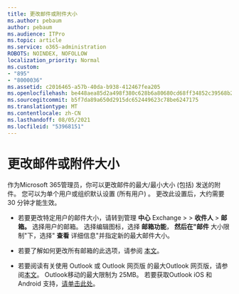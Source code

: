 ```yaml
---
title: 更改邮件或附件大小
ms.author: pebaum
author: pebaum
ms.audience: ITPro
ms.topic: article
ms.service: o365-administration
ROBOTS: NOINDEX, NOFOLLOW
localization_priority: Normal
ms.custom:
- "895"
- "8000036"
ms.assetid: c2016465-a57b-40da-b938-412467fea205
ms.openlocfilehash: be448aea85d2a498f380c628b6a80680cd68ff34852c39568b227ede3f1c2c24
ms.sourcegitcommit: b5f7da89a650d2915dc652449623c78be6247175
ms.translationtype: MT
ms.contentlocale: zh-CN
ms.lasthandoff: 08/05/2021
ms.locfileid: "53968151"
---
```

# <a name="changing-message-or-attachment-size"></a>更改邮件或附件大小

作为Microsoft 365管理员，你可以更改邮件的最大/最小大小 (包括) 发送的附件。 您可以为单个用户或组织默认设置 (所有用户) 。 更改此设置后，大约需要 30 分钟才能生效。
  
- 若要更改特定用户的邮件大小，请转到管理 **中心** Exchange \>  \> **收件人** \> **邮箱。** 选择用户的邮箱。 选择编辑图标，选择 **邮箱功能**， **然后在"邮件** 大小限制"下，选择" **查看** 详细信息"并指定新的最大邮件大小。

- 若要了解如何更改所有邮箱的此选项，请参阅 [本文](https://www.microsoft.com/microsoft-365/blog/2015/04/15/office-365-now-supports-larger-email-messages-up-to-150-mb/)。

- 若要阅读有关使用 Outlook 或 Outlook 网页版 的最大Outlook 网页版，请参阅[本文](https://technet.microsoft.com/library/exchange-online-limits.aspx#MessageLimits)。 Outlook移动的最大限制为 25MB。 若要获取Outlook iOS 和 Android 支持，[请单击此处](https://support.office.com/article/Get-in-app-help-for-Outlook-for-iOS-and-Android-218a22d1-9fa5-4889-b689-de1c63493243)。

